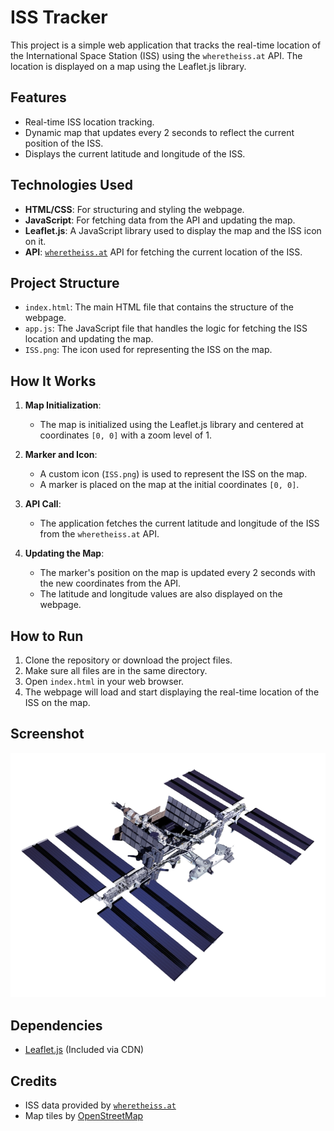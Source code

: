 # ISS Tracker

This project is a simple web application that tracks the real-time location of the International Space Station (ISS) using the `wheretheiss.at` API. The location is displayed on a map using the Leaflet.js library.

## Features

- Real-time ISS location tracking.
- Dynamic map that updates every 2 seconds to reflect the current position of the ISS.
- Displays the current latitude and longitude of the ISS.

## Technologies Used

- **HTML/CSS**: For structuring and styling the webpage.
- **JavaScript**: For fetching data from the API and updating the map.
- **Leaflet.js**: A JavaScript library used to display the map and the ISS icon on it.
- **API**: [`wheretheiss.at`](https://wheretheiss.at) API for fetching the current location of the ISS.

## Project Structure

- `index.html`: The main HTML file that contains the structure of the webpage.
- `app.js`: The JavaScript file that handles the logic for fetching the ISS location and updating the map.
- `ISS.png`: The icon used for representing the ISS on the map.

## How It Works

1. **Map Initialization**: 
   - The map is initialized using the Leaflet.js library and centered at coordinates `[0, 0]` with a zoom level of 1.

2. **Marker and Icon**:
   - A custom icon (`ISS.png`) is used to represent the ISS on the map.
   - A marker is placed on the map at the initial coordinates `[0, 0]`.

3. **API Call**:
   - The application fetches the current latitude and longitude of the ISS from the `wheretheiss.at` API.

4. **Updating the Map**:
   - The marker's position on the map is updated every 2 seconds with the new coordinates from the API.
   - The latitude and longitude values are also displayed on the webpage.

## How to Run

1. Clone the repository or download the project files.
2. Make sure all files are in the same directory.
3. Open `index.html` in your web browser.
4. The webpage will load and start displaying the real-time location of the ISS on the map.

## Screenshot

![Screenshot of ISS Tracker](ISS.png)

## Dependencies

- [Leaflet.js](https://leafletjs.com/) (Included via CDN)

## Credits

- ISS data provided by [`wheretheiss.at`](https://wheretheiss.at)
- Map tiles by [OpenStreetMap](https://www.openstreetmap.org/)
